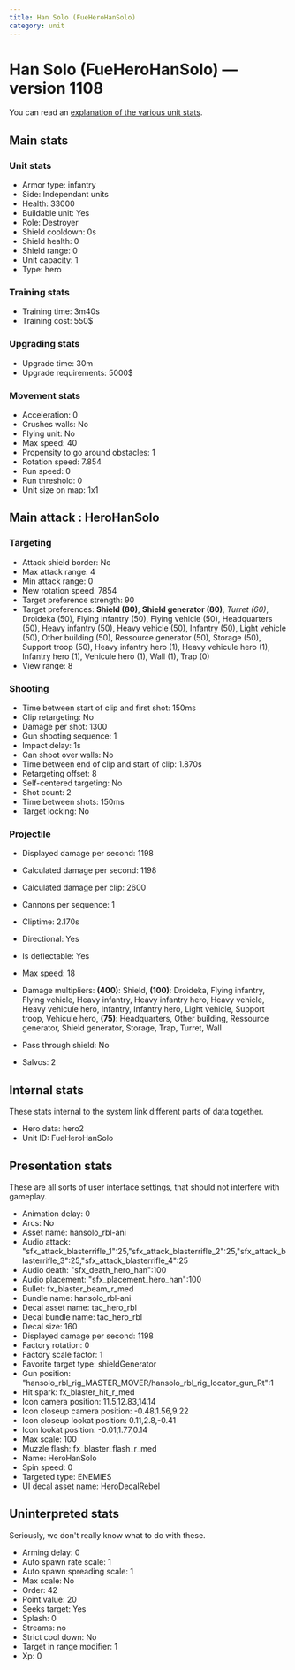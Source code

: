 ```yaml
---
title: Han Solo (FueHeroHanSolo)
category: unit
---
```


# Han Solo (FueHeroHanSolo) — version 1108

You can read an [explanation  of the various unit stats](unitexplained.md).

## Main stats

### Unit stats

  * Armor type: infantry
  * Side: Independant units
  * Health: 33000
  * Buildable unit: Yes
  * Role: Destroyer
  * Shield cooldown: 0s
  * Shield health: 0
  * Shield range: 0
  * Unit capacity: 1
  * Type: hero

### Training stats

  * Training time: 3m40s
  * Training cost: 550$

### Upgrading stats

  * Upgrade time: 30m
  * Upgrade requirements: 5000$

### Movement stats

  * Acceleration: 0
  * Crushes walls: No
  * Flying unit: No
  * Max speed: 40
  * Propensity to go around obstacles: 1
  * Rotation speed: 7.854
  * Run speed: 0
  * Run threshold: 0
  * Unit size on map: 1x1

## Main attack : HeroHanSolo

### Targeting

  * Attack shield border: No
  * Max attack range: 4
  * Min attack range: 0
  * New rotation speed: 7854
  * Target preference strength: 90
  * Target preferences: **Shield (80)**, **Shield generator (80)**, _Turret (60)_, Droideka (50), Flying infantry (50), Flying vehicle (50), Headquarters (50), Heavy infantry (50), Heavy vehicle (50), Infantry (50), Light vehicle (50), Other building (50), Ressource generator (50), Storage (50), Support troop (50), Heavy infantry hero (1), Heavy vehicule hero (1), Infantry hero (1), Vehicule hero (1), Wall (1), Trap (0)
  * View range: 8

### Shooting

  * Time between start of clip and first shot: 150ms
  * Clip retargeting: No
  * Damage per shot: 1300
  * Gun shooting sequence: 1
  * Impact delay: 1s
  * Can shoot over walls: No
  * Time between end of clip and start of clip: 1.870s
  * Retargeting offset: 8
  * Self-centered targeting: No
  * Shot count: 2
  * Time between shots: 150ms
  * Target locking: No

### Projectile

  * Displayed damage per second: 1198
  * Calculated damage per second: 1198
  * Calculated damage per clip: 2600

  * Cannons per sequence: 1
  * Cliptime: 2.170s
  * Directional: Yes
  * Is deflectable: Yes
  * Max speed: 18
  * Damage multipliers: **(400)**: Shield, **(100)**: Droideka, Flying infantry, Flying vehicle, Heavy infantry, Heavy infantry hero, Heavy vehicle, Heavy vehicule hero, Infantry, Infantry hero, Light vehicle, Support troop, Vehicule hero, **(75)**: Headquarters, Other building, Ressource generator, Shield generator, Storage, Trap, Turret, Wall
  * Pass through shield: No
  * Salvos: 2

## Internal stats

These stats internal to the system link different parts of data together.

  * Hero data: hero2
  * Unit ID: FueHeroHanSolo

## Presentation stats

These are all sorts of user interface settings, that should not interfere with gameplay.

  * Animation delay: 0
  * Arcs: No
  * Asset name: hansolo_rbl-ani
  * Audio attack: "sfx_attack_blasterrifle_1":25,"sfx_attack_blasterrifle_2":25,"sfx_attack_blasterrifle_3":25,"sfx_attack_blasterrifle_4":25
  * Audio death: "sfx_death_hero_han":100
  * Audio placement: "sfx_placement_hero_han":100
  * Bullet: fx_blaster_beam_r_med
  * Bundle name: hansolo_rbl-ani
  * Decal asset name: tac_hero_rbl
  * Decal bundle name: tac_hero_rbl
  * Decal size: 160
  * Displayed damage per second: 1198
  * Factory rotation: 0
  * Factory scale factor: 1
  * Favorite target type: shieldGenerator
  * Gun position: "hansolo_rbl_rig_MASTER_MOVER/hansolo_rbl_rig_locator_gun_Rt":1
  * Hit spark: fx_blaster_hit_r_med
  * Icon camera position: 11.5,12.83,14.14
  * Icon closeup camera position: -0.48,1.56,9.22
  * Icon closeup lookat position: 0.11,2.8,-0.41
  * Icon lookat position: -0.01,1.77,0.14
  * Max scale: 100
  * Muzzle flash: fx_blaster_flash_r_med
  * Name: HeroHanSolo
  * Spin speed: 0
  * Targeted type: ENEMIES
  * UI decal asset name: HeroDecalRebel

## Uninterpreted stats

Seriously, we don't really know what to do with these.

  * Arming delay: 0
  * Auto spawn rate scale: 1
  * Auto spawn spreading scale: 1
  * Max scale: No
  * Order: 42
  * Point value: 20
  * Seeks target: Yes
  * Splash: 0
  * Streams: no
  * Strict cool down: No
  * Target in range modifier: 1
  * Xp: 0

